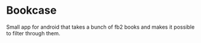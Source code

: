 # Bookcase
Small app for android that takes a bunch of fb2 books and makes it possible to filter through them.
